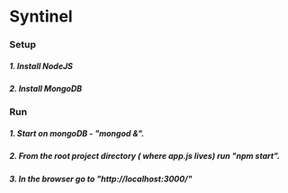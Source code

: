 # Syntinel

### Setup
##### 1. Install NodeJS
##### 2. Install MongoDB

### Run
##### 1. Start on mongoDB - "mongod &". 
##### 2. From the root project directory ( where app.js lives) run "npm start".
##### 3. In the browser go to "http://localhost:3000/"
